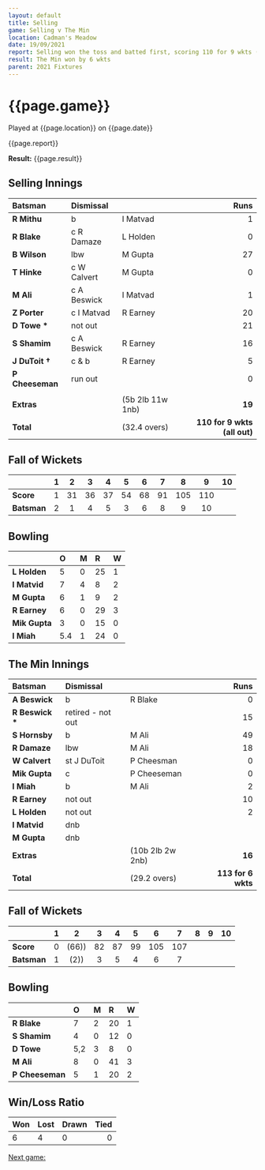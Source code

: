 ```yaml
---
layout: default
title: Selling
game: Selling v The Min
location: Cadman's Meadow
date: 19/09/2021
report: Selling won the toss and batted first, scoring 110 for 9 wkts (all out). The Min made 113 for 6 wkts in reply.
result: The Min won by 6 wkts
parent: 2021 Fixtures
---
```


# {{page.game}}

Played at {{page.location}} on {{page.date}}

{{page.report}}

**Result:** {{page.result}}

## Selling Innings

| Batsman | Dismissal | | Runs |
|:---|:---|---|---:|
| **R Mithu** | b | I Matvad | 1 | 
| **R Blake** | c R Damaze | L Holden | 0 | 
| **B Wilson** | lbw | M Gupta | 27 | 
| **T Hinke** | c W Calvert | M Gupta | 0 | 
| **M Ali** | c A Beswick | I Matvad | 1 | 
| **Z Porter** | c I Matvad | R Earney | 20 | 
| **D Towe &#42;** | not out |  | 21 | 
| **S Shamim** | c A Beswick | R Earney | 16 | 
| **J DuToit &#8224;** | c & b | R Earney | 5 | 
| **P Cheeseman** | run out |  | 0 |
| | | | |
| **Extras** | | (5b 2lb 11w 1nb) | **19** | 
| **Total** | | (32.4 overs) | **110 for 9 wkts (all out)** | 

## Fall of Wickets

| | 1 | 2 | 3 | 4 | 5 | 6 | 7 | 8 | 9 | 10 |
|---|:---:|:---:|:---:|:---:|:---:|:---:|:---:|:---:|:---:|:---:|
| **Score** | 1 | 31 | 36 | 37 | 54 | 68 | 91 | 105 | 110 |  |
| **Batsman** | 2 | 1 | 4 | 5 | 3 | 6 | 8 | 9 | 10 |  |

## Bowling

| | O | M | R | W |
|---|:---|:---|:---|:---|
| **L Holden** | 5 | 0 | 25 | 1 |
| **I Matvid** | 7 | 4 | 8 | 2 |
| **M Gupta** | 6 | 1 | 9 | 2 |
| **R Earney** | 6 | 0 | 29 | 3 |
| **Mik Gupta** | 3 | 0 | 15 | 0 |
| **I Miah** | 5.4 | 1 | 24 | 0 |

## The Min Innings

| Batsman | Dismissal | | Runs |
|:---|:---|---|---:|
| **A Beswick** | b | R Blake | 0 | 
| **R Beswick &#42;** | retired - not out | | 15 | 
| **S Hornsby** | b | M Ali | 49 |
| **R Damaze** | lbw | M Ali | 18 | 
| **W Calvert** | st J DuToit | P Cheesman | 0 | 
| **Mik Gupta** | c | P Cheeseman | 0 |
| **I Miah** | b | M Ali | 2 | 
| **R Earney** | not out | | 10 | 
| **L Holden** | not out | | 2 |
| **I Matvid** | dnb |  |  | 
| **M Gupta** | dnb |  |  |  
| **Extras** | | (10b 2lb 2w 2nb) | **16** | 
| **Total** | | (29.2 overs) | **113 for 6 wkts** | 

## Fall of Wickets

| | 1 | 2 | 3 | 4 | 5 | 6 | 7 | 8 | 9 | 10 |
|---|:---:|:---:|:---:|:---:|:---:|:---:|:---:|:---:|:---:|:---:|
| **Score** | 0 | (66)) | 82 | 87 | 99 | 105 | 107 |  |  |  |
| **Batsman** | 1 | (2)) | 3 | 5 | 4 | 6 | 7 |  |  |  | 

## Bowling

| | O | M | R | W |
|---|:---|:---|:---|:---|
| **R Blake** | 7 | 2 | 20 | 1 |
| **S Shamim** | 4 | 0 | 12 | 0 |
| **D Towe** | 5,2 | 3 | 8 | 0 |
| **M Ali** | 8 | 0 | 41 | 3 |
| **P Cheeseman** | 5 | 1 | 20 | 2 |

## Win/Loss Ratio

| Won | Lost | Drawn | Tied |
|:---|:---|:---|---:|
| 6 | 4 | 0 | 0 |

[Next game:]({{page.next}})